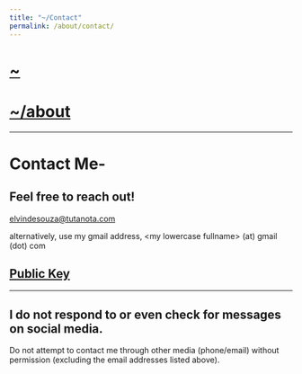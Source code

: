 ```yaml
---
title: "~/Contact"
permalink: /about/contact/
---
```


# [~](../README.md)

# [~/about](../src/about/about.md)

---

# Contact Me-

## Feel free to reach out!

[elvindesouza@tutanota.com](mailto:elvindesouza@tutanota.com)

alternatively, use my gmail address, \<my lowercase fullname\> (at) gmail (dot) com

## [Public Key](https://github.com/elvindsouza/elvindsouza/blob/master/public-key.gpg)

---

## I do not respond to or even check for messages on social media.

Do not attempt to contact me through other media (phone/email) without permission (excluding the email addresses listed above).
